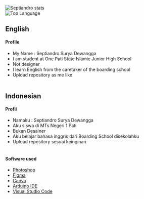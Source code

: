 ![Septiandro stats](https://github-readme-stats.vercel.app/api?username=septiandro-surya&show_icons=true&theme=cobalt)
<br>![Top Language](https://github-readme-stats.vercel.app/api/top-langs/?username=septiandro-surya&layout=compact&theme=cobalt)
    

## English
#### Profile
- My Name : Septiandro Surya Dewangga
- I am student at One Pati State Islamic Junior High School
- Not designer
- I learn English from the caretaker of the boarding school
- Upload repository as me like
<br><br>
## Indonesian
#### Profil
- Namaku : Septiandro Surya Dewangga
- Aku siswa di MTs Negeri 1 Pati
- Bukan Desainer
- Aku belajar bahasa inggris dari Boarding School disekolahku
- Upload repository sesuai keinginan
<br><br>
#### Software used
- [Photoshop](https://www.adobe.com/products/photoshop.html)
- [Figma](https://www.figma.com/)
- [Canva](https://canva.com/)
- [Arduino IDE](https://arduino.cc/)
- [Visual Studio Code](https://code.visualstudio.com/)
